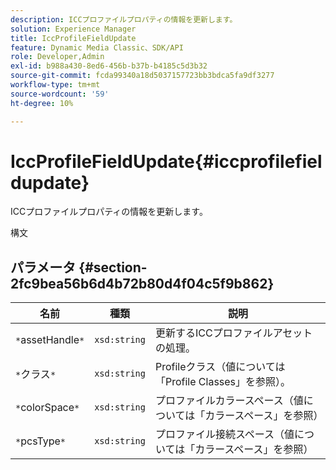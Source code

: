 ```yaml
---
description: ICCプロファイルプロパティの情報を更新します。
solution: Experience Manager
title: IccProfileFieldUpdate
feature: Dynamic Media Classic、SDK/API
role: Developer,Admin
exl-id: b988a430-8ed6-456b-b37b-b4185c5d3b32
source-git-commit: fcda99340a18d5037157723bb3bdca5fa9df3277
workflow-type: tm+mt
source-wordcount: '59'
ht-degree: 10%

---
```


# IccProfileFieldUpdate{#iccprofilefieldupdate}

ICCプロファイルプロパティの情報を更新します。

構文

## パラメータ {#section-2fc9bea56b6d4b72b80d4f04c5f9b862}

| 名前 | 種類 | 説明 |
|---|---|---|
| `*`assetHandle`*` | `xsd:string` | 更新するICCプロファイルアセットの処理。 |
| `*`クラス`*` | `xsd:string` | Profileクラス（値については「Profile Classes」を参照）。 |
| `*`colorSpace`*` | `xsd:string` | プロファイルカラースペース（値については「カラースペース」を参照） |
| `*`pcsType`*` | `xsd:string` | プロファイル接続スペース（値については「カラースペース」を参照） |
